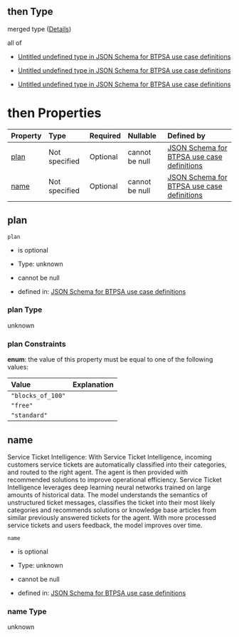 ## then Type

merged type ([Details](btpsa-usecase-properties-services-items-allof-1-then-allof-115-then.md))

all of

*   [Untitled undefined type in JSON Schema for BTPSA use case definitions](btpsa-usecase-properties-services-items-allof-1-then-allof-115-then-allof-0.md "check type definition")

*   [Untitled undefined type in JSON Schema for BTPSA use case definitions](btpsa-usecase-properties-services-items-allof-1-then-allof-115-then-allof-1.md "check type definition")

*   [Untitled undefined type in JSON Schema for BTPSA use case definitions](btpsa-usecase-properties-services-items-allof-1-then-allof-115-then-allof-2.md "check type definition")

# then Properties

| Property      | Type          | Required | Nullable       | Defined by                                                                                                                                                                                                              |
| :------------ | :------------ | :------- | :------------- | :---------------------------------------------------------------------------------------------------------------------------------------------------------------------------------------------------------------------- |
| [plan](#plan) | Not specified | Optional | cannot be null | [JSON Schema for BTPSA use case definitions](btpsa-usecase-properties-services-items-allof-1-then-allof-115-then-properties-plan.md "undefined#/properties/services/items/allOf/1/then/allOf/115/then/properties/plan") |
| [name](#name) | Not specified | Optional | cannot be null | [JSON Schema for BTPSA use case definitions](btpsa-usecase-properties-services-items-allof-1-then-allof-115-then-properties-name.md "undefined#/properties/services/items/allOf/1/then/allOf/115/then/properties/name") |

## plan



`plan`

*   is optional

*   Type: unknown

*   cannot be null

*   defined in: [JSON Schema for BTPSA use case definitions](btpsa-usecase-properties-services-items-allof-1-then-allof-115-then-properties-plan.md "undefined#/properties/services/items/allOf/1/then/allOf/115/then/properties/plan")

### plan Type

unknown

### plan Constraints

**enum**: the value of this property must be equal to one of the following values:

| Value             | Explanation |
| :---------------- | :---------- |
| `"blocks_of_100"` |             |
| `"free"`          |             |
| `"standard"`      |             |

## name

Service Ticket Intelligence: With Service Ticket Intelligence, incoming customers service tickets are automatically classified into their categories, and routed to the right agent. The agent is then provided with recommended solutions to improve operational efficiency. Service Ticket Intelligence leverages deep learning neural networks trained on large amounts of historical data. The model understands the semantics of unstructured ticket messages, classifies the ticket into their most likely categories and recommends solutions or knowledge base articles from similar previously answered tickets for the agent. With more processed service tickets and users feedback, the model improves over time.

`name`

*   is optional

*   Type: unknown

*   cannot be null

*   defined in: [JSON Schema for BTPSA use case definitions](btpsa-usecase-properties-services-items-allof-1-then-allof-115-then-properties-name.md "undefined#/properties/services/items/allOf/1/then/allOf/115/then/properties/name")

### name Type

unknown
